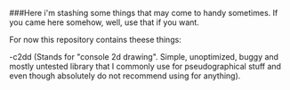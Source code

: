 
###Here i'm stashing some things that may come to handy sometimes.
If you came here somehow, well, use that if you want.


For now this repository contains theese things:


   -c2dd (Stands for "console 2d drawing". Simple, unoptimized, buggy and mostly untested library that I commonly use for pseudographical stuff and even though absolutely do not recommend using for anything).

